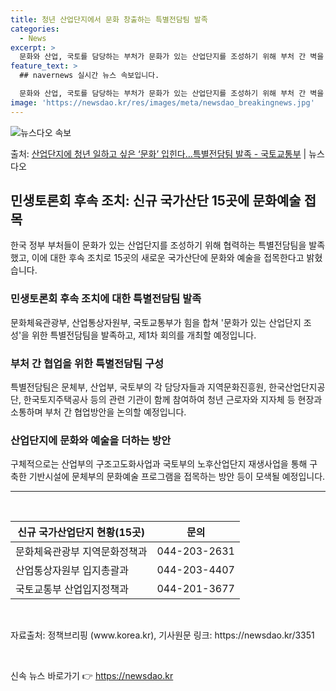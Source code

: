 ```yaml
---
title: 청년 산업단지에서 문화 창출하는 특별전담팀 발족
categories:
  - News
excerpt: >
  문화와 산업, 국토를 담당하는 부처가 문화가 있는 산업단지를 조성하기 위해 부처 간 벽을 허물고 하나의 팀으…
feature_text: >
  ## navernews 실시간 뉴스 속보입니다.

  문화와 산업, 국토를 담당하는 부처가 문화가 있는 산업단지를 조성하기 위해 부처 간 벽을 허물고 하나의 팀으…
image: 'https://newsdao.kr/res/images/meta/newsdao_breakingnews.jpg'
---
```


![뉴스다오 속보](https://newsdao.kr/res/images/meta/newsdao_breakingnews.jpg)

<p>출처: <a href="https://newsdao.kr/3351" rel="dofollow">산업단지에 청년 일하고 싶은 ‘문화’ 입힌다…특별전담팀 발족 - 국토교통부</a> | 뉴스다오</p>

<h2 data-ke-size="size26">민생토론회 후속 조치: 신규 국가산단 15곳에 문화예술 접목</h2>
<p data-ke-size="size16">한국 정부 부처들이 문화가 있는 산업단지를 조성하기 위해 협력하는 특별전담팀을 발족했고, 이에 대한 후속 조치로 15곳의 새로운 국가산단에 문화와 예술을 접목한다고 밝혔습니다.</p>

<h3><b>민생토론회 후속 조치에 대한 특별전담팀 발족</b></h3>
<p data-ke-size="size16">문화체육관광부, 산업통상자원부, 국토교통부가 힘을 합쳐 '문화가 있는 산업단지 조성'을 위한 특별전담팀을 발족하고, 제1차 회의를 개최할 예정입니다.</p>

<h3><b>부처 간 협업을 위한 특별전담팀 구성</b></h3>
<p data-ke-size="size16">특별전담팀은 문체부, 산업부, 국토부의 각 담당자들과 지역문화진흥원, 한국산업단지공단, 한국토지주택공사 등의 관련 기관이 함께 참여하여 청년 근로자와 지자체 등 현장과 소통하며 부처 간 협업방안을 논의할 예정입니다.</p>

<h3><b>산업단지에 문화와 예술을 더하는 방안</b></h3>
<p data-ke-size="size16">구체적으로는 산업부의 구조고도화사업과 국토부의 노후산업단지 재생사업을 통해 구축한 기반시설에 문체부의 문화예술 프로그램을 접목하는 방안 등이 모색될 예정입니다.</p>

<hr>
<p data-ke-size="size16">&nbsp;</p>
<table>
	<thead>
		<tr>
			<th><b>신규 국가산업단지 현황(15곳)</b></th>
			<th><b>문의</b></th>
		</tr>
	</thead>
	<tbody>
		<tr>
			<td>문화체육관광부 지역문화정책과</td>
			<td>044-203-2631</td>
		</tr>
		<tr>
			<td>산업통상자원부 입지총괄과</td>
			<td>044-203-4407</td>
		</tr>
		<tr>
			<td>국토교통부 산업입지정책과</td>
			<td>044-201-3677</td>
		</tr>
	</tbody>
</table>
<p data-ke-size="size16">&nbsp;</p>
<p data-ke-size="size16">자료출처: 정책브리핑 (www.korea.kr), 기사원문 링크: https://newsdao.kr/3351</p>
<p data-ke-size="size16">&nbsp;</p> 

신속 뉴스 바로가기 👉 <a href="https://newsdao.kr" rel="dofollow">https://newsdao.kr</a>


